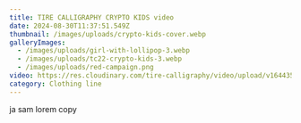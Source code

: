 ```yaml
---
title: TIRE CALLIGRAPHY CRYPTO KIDS video
date: 2024-08-30T11:37:51.549Z
thumbnail: /images/uploads/crypto-kids-cover.webp
galleryImages:
  - /images/uploads/girl-with-lollipop-3.webp
  - /images/uploads/tc22-crypto-kids-3.webp
  - /images/uploads/red-campaign.png
video: https://res.cloudinary.com/tire-calligraphy/video/upload/v1644355345/tire-calli-22-crypto-kids.mp4
category: Clothing line
---
```

ja sam lorem copy